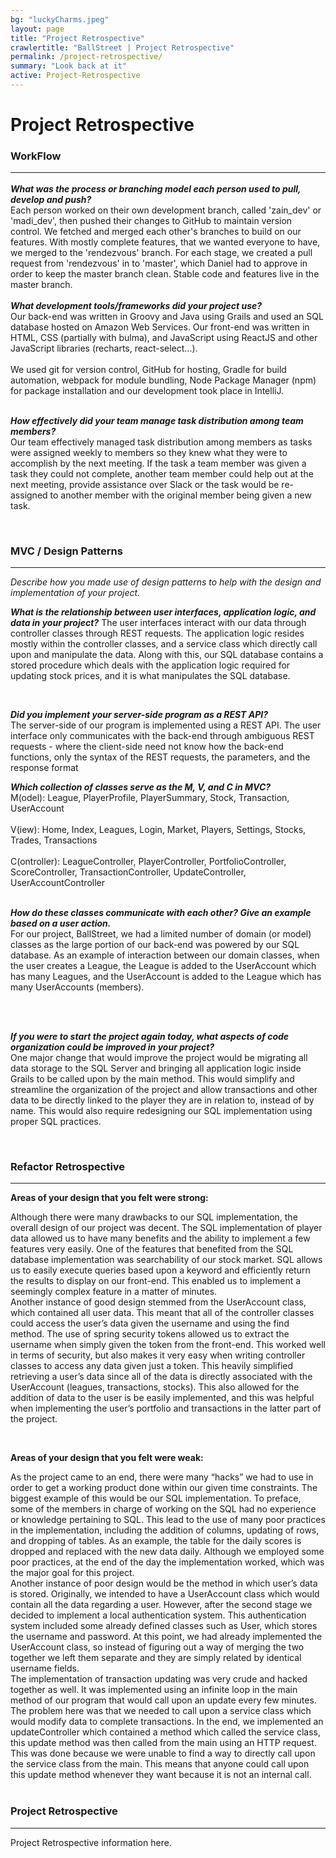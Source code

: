```yaml
---
bg: "luckyCharms.jpeg"
layout: page
title: "Project Retrospective"
crawlertitle: "BallStreet | Project Retrospective"
permalink: /project-retrospective/
summary: "Look back at it"
active: Project-Retrospective
---
```

# Project Retrospective

<h3> WorkFlow 
<hr>
</h3>
<p> <b><i>What was the process or branching model each person used to pull, develop and push? </i></b>
<br>
Each person worked on their own development branch, called 'zain_dev' or 'madi_dev', then pushed their changes to GitHub to maintain version control. We fetched and merged each other's branches to build on our features. With mostly complete features, that we wanted everyone to have, we merged to the 'rendezvous' branch. For each stage, we created a pull request from 'rendezvous' in to 'master', which Daniel had to approve in order to keep the master branch clean. Stable code and features live in the master branch.
<br><br>
<b><i>What development tools/frameworks did your project use?</i></b>
<br>
Our back-end was written in Groovy and Java using Grails and used an SQL database hosted on Amazon Web Services. Our front-end was written in HTML, CSS (partially with bulma), and JavaScript using ReactJS and other JavaScript libraries (recharts, react-select...).<br><br>
We used git for version control, GitHub for hosting, Gradle for build automation, webpack for module bundling, Node Package Manager (npm) for package installation and our development took place in IntelliJ.
<br><br>

<b><i>How effectively did your team manage task distribution among team members?</i></b>
<br>
Our team effectively managed task distribution among members as tasks were assigned weekly to members so they knew what they were to accomplish by the next meeting. If the task a team member was given a task they could not complete, another team member could help out at the next meeting, provide assistance over Slack or the task would be re-assigned to another member with the original member being given a new task. 

</p>

<br>

<h3> MVC / Design Patterns </h3>
<hr>
<p>  <i>Describe how you made use of design patterns to help with the design and implementation of your project.</i></p>

<b><i>What is the relationship between user interfaces, application logic, and data in your project?</i></b>
    The user interfaces interact with our data through controller classes through REST requests. The application logic resides mostly within the controller classes, and a service class which directly call upon and manipulate the data. Along with this, our SQL database contains a stored procedure which deals with the application logic required for updating stock prices, and it is what manipulates the SQL database.

<br>

<b><i>Did you implement your server-side program as a REST API?</i></b>
<br>
The server-side of our program is implemented using a REST API. The user interface only communicates with the back-end through ambiguous REST requests - where the client-side need not know how the back-end functions, only the syntax of the REST requests, the parameters, and the response format


<b><i>Which collection of classes serve as the M, V, and C in MVC?</i></b>
<br>
M(odel): League, PlayerProfile, PlayerSummary, Stock, Transaction, UserAccount <br><br>
V(iew): Home, Index, Leagues, Login, Market, Players, Settings, Stocks, Trades, Transactions<br><br>
C(ontroller): LeagueController, PlayerController, PortfolioController, ScoreController, TransactionController, UpdateController, UserAccountController
<br><br>


<b><i>How do these classes communicate with each other? Give an example based on a user action.</i></b>
<br>
For our project, BallStreet, we had a limited number of domain (or model) classes as the large portion of our back-end was powered by our SQL database. As an example of interaction between our domain classes, when the user creates a League, the League is added to the UserAccount which has many Leagues, and the UserAccount is added to the League which has many UserAccounts (members).

<br><br>

<b><i>If you were to start the project again today, what aspects of code organization could be improved in your project?</i></b>
<br>
One major change that would improve the project would be migrating all data storage to the SQL Server and bringing all application logic inside Grails to be called upon by the main method. This would simplify and streamline the organization of the project and allow transactions and other data to be directly linked to the player they are in relation to, instead of by name. This would also require redesigning our SQL implementation using proper SQL practices.

<br>

<h3> Refactor Retrospective </h3>
<hr>
<p>  <b>Areas of your design that you felt were strong: </b></p>

Although there were many drawbacks to our SQL implementation, the overall design of our project was decent. The SQL implementation of player data allowed us to have many benefits and the ability to implement a few features very easily. One of the features that benefited from the SQL database implementation was searchability of our stock market. SQL allows us to easily execute queries based upon a keyword and efficiently return the results to display on our front-end. This enabled us to implement a seemingly complex feature in a  matter of minutes.<br>
Another instance of good design stemmed from the UserAccount class, which contained all user data. This meant that all of the controller classes could access the user’s data given the username and using the find method. The use of spring security tokens allowed us to extract the username when simply given the token from the front-end. This worked well in terms of security, but also makes it very easy when writing controller classes to access any data given just a token. This heavily simplified retrieving a user’s data since all of the data is directly associated with the UserAccount (leagues, transactions, stocks). This also allowed for the addition of data to the user is be easily implemented, and this was helpful when implementing the user’s portfolio and transactions in the latter part of the project.


<br>

<p><b> Areas of your design that you felt were weak:</b></p>
As the project came to an end, there were many “hacks” we had to use in order to get a working product done within our given time constraints. The biggest example of this would be our SQL implementation. To preface, some of the members in charge of working on the SQL had no experience or knowledge pertaining to SQL. This lead to the use of many poor  practices in the implementation, including the addition of columns, updating of rows, and dropping of tables. As an example, the table for the daily scores is dropped and replaced with the new data daily. Although we employed some poor practices, at the end of the day the implementation worked, which was the major goal for this project.<br>
Another instance of poor design would be the method in which user’s data is stored. Originally, we intended to have a UserAccount class which would contain all the data regarding a user. However, after the second stage we decided to implement a local authentication system. This authentication system included some already defined classes such as User, which stores the username and password. At this point, we had already implemented the UserAccount class, so instead of figuring out a way of merging the two together we left them separate and they are simply related by identical username fields.<br>
The implementation of transaction updating was very crude and hacked together as well. It was implemented using an infinite loop in the main method of our program that would call upon an update every few minutes. The problem here was that we needed to call upon a service class which would modify data to complete transactions. In the end, we implemented an updateController which contained a method which  called the service class, this update method was then called from the main using an HTTP request. This was done because we were unable to find a way to directly call upon the service class from the main. This means that anyone could call upon this update method whenever they want because it is not an internal call.<br><br>



<h3> Project Retrospective </h3>
<hr>
<p>  Project Retrospective information here. </p>

<br>


